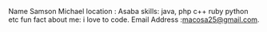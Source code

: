 Name Samson Michael
location : Asaba
skills: java, php c++ ruby python etc
fun fact about me: i love to code.
Email Address :macosa25@gmail.com.